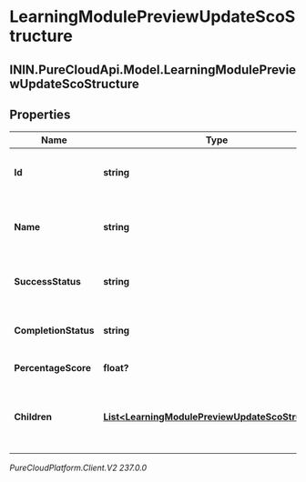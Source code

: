 # LearningModulePreviewUpdateScoStructure

## ININ.PureCloudApi.Model.LearningModulePreviewUpdateScoStructure

## Properties

|Name | Type | Description | Notes|
|------------ | ------------- | ------------- | -------------|
| **Id** | **string** | The id of this SCO in the course manifest | [optional] |
| **Name** | **string** | The name of this SCO in the course manifest | [optional] |
| **SuccessStatus** | **string** | The success status of this SCO | [optional] |
| **CompletionStatus** | **string** | The completion status of this SCO | [optional] |
| **PercentageScore** | **float?** | Percentage Score | [optional] |
| **Children** | [**List&lt;LearningModulePreviewUpdateScoStructure&gt;**](LearningModulePreviewUpdateScoStructure) | Child items belonging to this SCO in the course manifest | [optional] |



_PureCloudPlatform.Client.V2 237.0.0_
